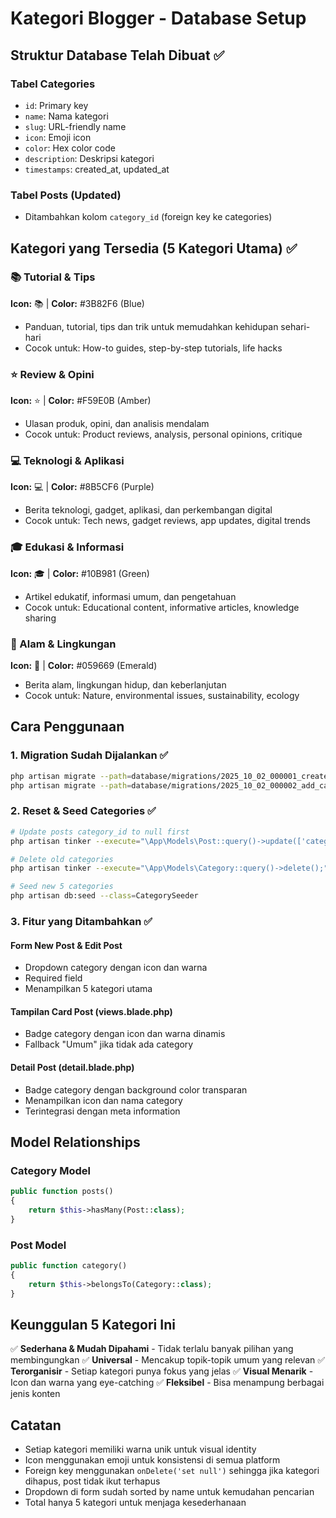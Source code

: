 # Kategori Blogger - Database Setup

## Struktur Database Telah Dibuat ✅

### Tabel Categories
- `id`: Primary key
- `name`: Nama kategori
- `slug`: URL-friendly name
- `icon`: Emoji icon
- `color`: Hex color code
- `description`: Deskripsi kategori
- `timestamps`: created_at, updated_at

### Tabel Posts (Updated)
- Ditambahkan kolom `category_id` (foreign key ke categories)

## Kategori yang Tersedia (5 Kategori Utama) ✅

### 📚 Tutorial & Tips
**Icon:** 📚 | **Color:** #3B82F6 (Blue)
- Panduan, tutorial, tips dan trik untuk memudahkan kehidupan sehari-hari
- Cocok untuk: How-to guides, step-by-step tutorials, life hacks

### ⭐ Review & Opini
**Icon:** ⭐ | **Color:** #F59E0B (Amber)
- Ulasan produk, opini, dan analisis mendalam
- Cocok untuk: Product reviews, analysis, personal opinions, critique

### 💻 Teknologi & Aplikasi
**Icon:** 💻 | **Color:** #8B5CF6 (Purple)
- Berita teknologi, gadget, aplikasi, dan perkembangan digital
- Cocok untuk: Tech news, gadget reviews, app updates, digital trends

### 🎓 Edukasi & Informasi
**Icon:** 🎓 | **Color:** #10B981 (Green)
- Artikel edukatif, informasi umum, dan pengetahuan
- Cocok untuk: Educational content, informative articles, knowledge sharing

### 🌿 Alam & Lingkungan
**Icon:** 🌿 | **Color:** #059669 (Emerald)
- Berita alam, lingkungan hidup, dan keberlanjutan
- Cocok untuk: Nature, environmental issues, sustainability, ecology

## Cara Penggunaan

### 1. Migration Sudah Dijalankan ✅
```bash
php artisan migrate --path=database/migrations/2025_10_02_000001_create_categories_table.php
php artisan migrate --path=database/migrations/2025_10_02_000002_add_category_id_to_posts_table.php
```

### 2. Reset & Seed Categories ✅
```bash
# Update posts category_id to null first
php artisan tinker --execute="\App\Models\Post::query()->update(['category_id' => null]);"

# Delete old categories
php artisan tinker --execute="\App\Models\Category::query()->delete();"

# Seed new 5 categories
php artisan db:seed --class=CategorySeeder
```

### 3. Fitur yang Ditambahkan ✅

#### Form New Post & Edit Post
- Dropdown category dengan icon dan warna
- Required field
- Menampilkan 5 kategori utama

#### Tampilan Card Post (views.blade.php)
- Badge category dengan icon dan warna dinamis
- Fallback "Umum" jika tidak ada category

#### Detail Post (detail.blade.php)
- Badge category dengan background color transparan
- Menampilkan icon dan nama category
- Terintegrasi dengan meta information

## Model Relationships

### Category Model
```php
public function posts()
{
    return $this->hasMany(Post::class);
}
```

### Post Model
```php
public function category()
{
    return $this->belongsTo(Category::class);
}
```

## Keunggulan 5 Kategori Ini

✅ **Sederhana & Mudah Dipahami** - Tidak terlalu banyak pilihan yang membingungkan
✅ **Universal** - Mencakup topik-topik umum yang relevan
✅ **Terorganisir** - Setiap kategori punya fokus yang jelas
✅ **Visual Menarik** - Icon dan warna yang eye-catching
✅ **Fleksibel** - Bisa menampung berbagai jenis konten

## Catatan
- Setiap kategori memiliki warna unik untuk visual identity
- Icon menggunakan emoji untuk konsistensi di semua platform
- Foreign key menggunakan `onDelete('set null')` sehingga jika kategori dihapus, post tidak ikut terhapus
- Dropdown di form sudah sorted by name untuk kemudahan pencarian
- Total hanya 5 kategori untuk menjaga kesederhanaan
